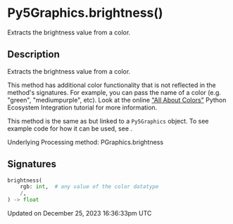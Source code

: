# Py5Graphics.brightness()

Extracts the brightness value from a color.

## Description

Extracts the brightness value from a color.

This method has additional color functionality that is not reflected in the method's signatures. For example, you can pass the name of a color (e.g. "green", "mediumpurple", etc). Look at the online ["All About Colors"](/integrations/colors) Python Ecosystem Integration tutorial for more information.

This method is the same as [](sketch_brightness) but linked to a `Py5Graphics` object. To see example code for how it can be used, see [](sketch_brightness).

Underlying Processing method: PGraphics.brightness

## Signatures

```python
brightness(
    rgb: int,  # any value of the color datatype
    /,
) -> float
```

Updated on December 25, 2023 16:36:33pm UTC

